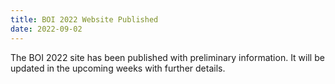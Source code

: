 ```yaml
---
title: BOI 2022 Website Published
date: 2022-09-02
---
```


The BOI 2022 site has been published with preliminary information. It will be updated in the upcoming weeks with further details.
